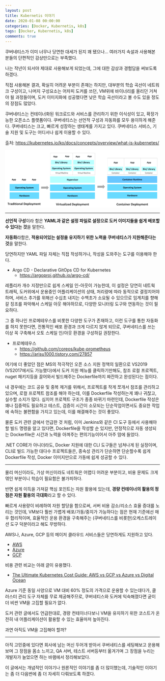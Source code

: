 ```yaml
---
layout: post
title: Kubernetis 이야기
date: 2020-01-08 00:00:00
categories: [Docker, Kubernetis, k8s]
tags: [Docker, Kubernetis, k8s]
comments: true
---
```


쿠버네티스가 이미 너무나 당연한 대세가 된지 꽤 됐으나… 여러가지 속설과 사용해본 분들의 단편적인 감상만으로는 부족했다.

나는 작년이 되서야 제대로 사용해보게 되었는데, 그에 대한 감상과 경험담을 써보도록 하겠다.

직접 사용해본 결과, 확실히 어려운 부분이 존재는 하지만, 대부분의 학습 곡선이 네트워크 구성이고, 나머지 구성요소는 어차피 도커를 쓰던, VM위에 바이너리를 올리던 거쳐야 될 과정들이며, 도커 이미지화에 성공했다면 낮은 학습 곡선이라고 볼 수도 있을 정도의 장점도 많았다.

쿠버네티스는 컨테이너화된 워크로드와 서비스를 관리하기 위한 이식성이 있고, 확장가능한 오픈소스 플랫폼이다. 쿠버네티스는 선언적 구성과 자동화를 모두 용이하게 해준다. 쿠버네티스는 크고, 빠르게 성장하는 생태계를 가지고 있다. 쿠버네티스 서비스, 기술 지원 및 도구는 어디서나 쉽게 이용할 수 있다.
	
출처: <https://kubernetes.io/ko/docs/concepts/overview/what-is-kubernetes/> 

![배포 환경의 진화](/images/2020/deployment_evolution.png)	

---

**선언적 구성**이라 함은 **YAML과 같은 설정 파일로 설정으로 도커 이미지들을 쉽게 배포할 수 있다는 것**을 말한다.

**자동화**라함은, **적용되어있는 설정을 유지하기 위한 노력을 쿠버네티스가 지원해준다는 것**을 말한다.

당연하지만 YAML 파일 자체는 직접 작성하거나, 작성을 도와주는 도구를 이용해야 한다.

* Argo CD - Declarative GitOps CD for Kubernetes
	* <https://argoproj.github.io/argo-cd/>


레플리카 개수 지정만으로 쉽게 스케일 인-아웃이 가능한데, 이 설정은 당연히 네트웍 트래픽, 도커위에서 운용중인 어플리케이션의 상태, 처리량에 따라 동적으로 결정지어야하며, 서비스 추가를 위해선 수십초 내지는 수백초가 소요될 수 있으므로 임계치를 향해 갈 징조를 파악해서 스케일 아웃 해야하므로, 다양한 모니터링 도구와 연동하는 것이 필요하다.

그 중 하나인 프로메테우스를 비롯한 다양한 도구가 존재하고, 이런 도구를 통한 자동화를 하지 못한다면, 전통적인 배포 환경과 크게 다르지 않게 되므로, 쿠버네티스를 쓰는 이상 꼭 구축해서 오토 스케일 인/아웃 환경을 구성하길 권장한다.

* 프로메테우스
    * <https://github.com/coreos/kube-prometheus>
	* <https://arisu1000.tistory.com/27857>

여기에 더 좋았던 점은 MS의 적극적인 오픈 소스 지원 정책의 일환으로 VS2019 (VS2017에서도 가능했다)에서 도커 지원 메뉴를 클릭하기만해도, 참조 로컬 프로젝트, nuget 패키지등을 끌어와서 빌드해주는 Dockerfile까지 짜잔하고 완성된다는 점이다.

내 경우에는 코드 공유 및 중복 제거를 위해서, 프로젝트를 작게 쪼개서 참조를 관리하고 있으며, 로컬 프로젝트 참조를 해야 하는데, 이를 Dockerfile 작성하는게 꽤나 귀찮고, 실수할 소지가 많다. 심지어 프로젝트 구조가 종종 바뀌기 마련인데, Dockerfile 작성은 꽤나 집중력도 필요하고 테스트, 검증이 시간이 소모되는 단순작업이면서도 중요한 작업에 속하는 불편함을 가지고 있는데, 이를 해결해주는 것이 좋았다.

물론 도커 관련 글에서 언급한 것 처럼, 이미 Jenkins와 같은 CI 도구 등에서 사용해야 할 빌드 명령을 알고 있다면, Dockerfile을 작성할 순 있지만, 안정적으로 자동 생성되는 Dockerfile은 시간과 노력을 아껴주는 편의기능이어서 아주 맘에 들었다.

.NET CORE가 아니더라도, Docker 지원에 대한 CLI 도구들은 넘쳐나게 된 실정이며, CLI로 빌드 가능한 대다수 프로젝트들은, 종속성 관리가 단순하면 단순할수록 쉽게 Dockerfile 작성, Docker 이미지만으로 가동에 쉽게 성공할 수 있다.

---

물리 머신이라도, 가상 머신이라도 네트웍은 어렵디 어려운 부분이고, 비용 문제도 크게 엮인 부분이니 학습이 필요함은 불가피하다.

반면 쉽게 이득을 가져갈 핵심 포인트는 자원 활용에 있는데, **경량 컨테이너의 활용의 정점은 자원 활용의 극대화**라고 할 수 있다.

빠르게 사용량이 비례하여 자원 할당을 함으로써, 서버 비용 감소/리소스 효율 증대를 노리는 것인데, VM보다 훨씬 가볍게 배포/가동/중지가 가능하다는 점은 현재 기준에선 매우 합리적이며, 효율적인 운용 환경을 구축해주는 (쿠버네티스를 비롯한)오케스트레이션 도구 덕분이라고 해도 무방하다.

AWS나, Azure, GCP 등의 메이저 클라우드 서비스들은 당연하게도 지원하고 있다.

* [AWS](https://aws.amazon.com/ko/kubernetes/)
* [Azure](https://azure.microsoft.com/ko-kr/services/kubernetes-service/)
* [GCP](https://cloud.google.com/kubernetes-engine/?hl=ko)

비용 관련 비교는 아래 글이 유용했다.

* [The Ultimate Kubernetes Cost Guide: AWS vs GCP vs Azure vs Digital Ocean](https://www.replex.io/blog/the-ultimate-kubernetes-cost-guide-aws-vs-gce-vs-azure-vs-digital-ocean)

Azure 기준 동일 사양으로 VM 대비 60% 정도의 가격으로 운용할 수 있는데다가, 클러스터 관리 도구 자체를 무료 제공해주므로, 쿠버네티스와 도커에 익숙해졌다면 굳이 더 비싼 VM을 고집할 필요가 없다.

도커 관련 글에서도 언급한대로, 경량 컨테이너다보니 VM을 유지하기 위한 코스트가 온전히 내 어플리케이션이 활용할 수 있는 효율마저 높아진다.

과연 아직도 VM을 고집해야 할까?

---

아직 고민중에 있다면 회사에 남는 머신 두어개 받아서 쿠버네티스를 세팅해보고 운용해보며 그 장점을 몸소 느끼고, QA 서버, 테스트 서버등부터 옮겨가며 그 장점을 누리는 개발자가 늘었으면 하는 바램에서 정리해보았다.

이 글에서는 개념적인 이야기나 원론적인 이야기를 좀 더 많이했는데, 기술적인 이야기는 좀 더 다음번에 좀 더 자세히 다뤄보도록 하겠다.